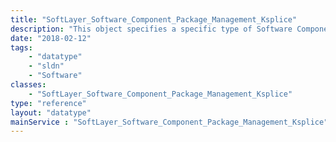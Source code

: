 ```yaml
---
title: "SoftLayer_Software_Component_Package_Management_Ksplice"
description: "This object specifies a specific type of Software Component:  A Ksplice instance. "
date: "2018-02-12"
tags:
    - "datatype"
    - "sldn"
    - "Software"
classes:
    - "SoftLayer_Software_Component_Package_Management_Ksplice"
type: "reference"
layout: "datatype"
mainService : "SoftLayer_Software_Component_Package_Management_Ksplice"
---
```

